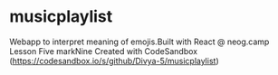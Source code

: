 # musicplaylist
Webapp to interpret meaning of emojis.Built with React @ neog.camp Lesson Five markNine Created with CodeSandbox (https://codesandbox.io/s/github/Divya-5/musicplaylist)



